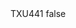 <?xml version="1.0" encoding="UTF-8"?>
<CustomMetadata xmlns="http://soap.sforce.com/2006/04/metadata">
    <label>TXU441</label>
    <protected>false</protected>
</CustomMetadata>
